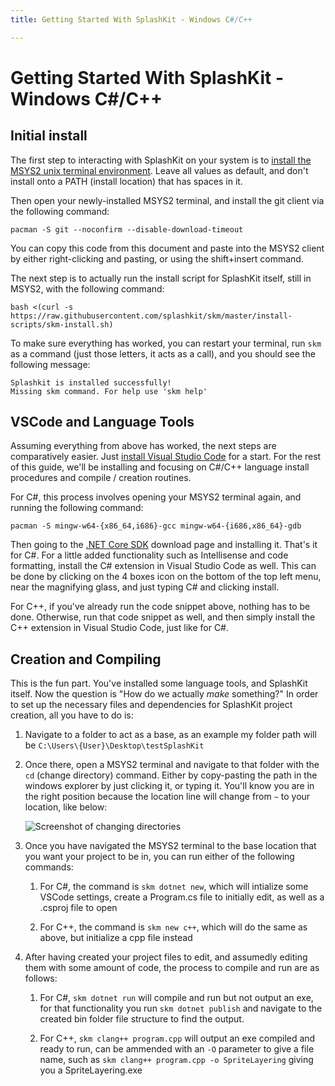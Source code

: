 ```yaml
---
title: Getting Started With SplashKit - Windows C#/C++

---
```

# Getting Started With SplashKit - Windows C#/C++

## Initial install

The first step to interacting with SplashKit on your system is to
[install the MSYS2 unix terminal environment](https://www.msys2.org/). Leave all values as default,
and don't install onto a PATH (install location) that has spaces in it.

Then open your newly-installed MSYS2 terminal, and install the git client via the following command:

```
pacman -S git --noconfirm --disable-download-timeout
```

You can copy this code from this document and paste into the MSYS2 client by either right-clicking
and pasting, or using the shift+insert command.

The next step is to actually run the install script for SplashKit itself, still in MSYS2, with the
following command:

```
bash <(curl -s https://raw.githubusercontent.com/splashkit/skm/master/install-scripts/skm-install.sh)
```

To make sure everything has worked, you can restart your terminal, run `skm` as a command (just
those letters, it acts as a call), and you should see the following message:

```
Splashkit is installed successfully!
Missing skm command. For help use 'skm help'
```

## VSCode and Language Tools

Assuming everything from above has worked, the next steps are comparatively easier. Just
[install Visual Studio Code](https://code.visualstudio.com/) for a start. For the rest of this
guide, we'll be installing and focusing on C#/C++ language install procedures and compile / creation
routines.

For C#, this process involves opening your MSYS2 terminal again, and running the following command:

```
pacman -S mingw-w64-{x86_64,i686}-gcc mingw-w64-{i686,x86_64}-gdb
```

Then going to the [.NET Core SDK](https://dotnet.microsoft.com/en-us/download) download page and
installing it. That's it for C#. For a little added functionality such as Intellisense and code
formatting, install the C# extension in Visual Studio Code as well. This can be done by clicking on
the 4 boxes icon on the bottom of the top left menu, near the magnifying glass, and just typing C#
and clicking install.

For C++, if you've already run the code snippet above, nothing has to be done. Otherwise, run that
code snippet as well, and then simply install the C++ extension in Visual Studio Code, just like for
C#.

## Creation and Compiling

This is the fun part. You've installed some language tools, and SplashKit itself. Now the question
is "How do we actually _make_ something?" In order to set up the necessary files and dependencies
for SplashKit project creation, all you have to do is:

1. Navigate to a folder to act as a base, as an example my folder path will be
   `C:\Users\{User}\Desktop\testSplashKit`

1. Once there, open a MSYS2 terminal and navigate to that folder with the `cd` (change directory)
   command. Either by copy-pasting the path in the windows explorer by just clicking it, or typing
   it. You'll know you are in the right position because the location line will change from `~` to
   your location, like below:

   ![Screenshot of changing directories](/iamges/articles/image1.png)

1. Once you have navigated the MSYS2 terminal to the base location that you want your project to be
   in, you can run either of the following commands:

   1. For C#, the command is `skm dotnet new`, which will intialize some VSCode settings, create a
      Program.cs file to initially edit, as well as a .csproj file to open

   1. For C++, the command is `skm new c++`, which will do the same as above, but initialize a cpp
      file instead

1. After having created your project files to edit, and assumedly editing them with some amount of
   code, the process to compile and run are as follows:

   1. For C#, `skm dotnet run` will compile and run but not output an exe, for that functionality
      you run `skm dotnet publish` and navigate to the created bin folder file structure to find the
      output.

   1. For C++, `skm clang++ program.cpp` will output an exe compiled and ready to run, can be
      ammended with an `-O` parameter to give a file name, such as
      `skm clang++ program.cpp -o SpriteLayering` giving you a SpriteLayering.exe
